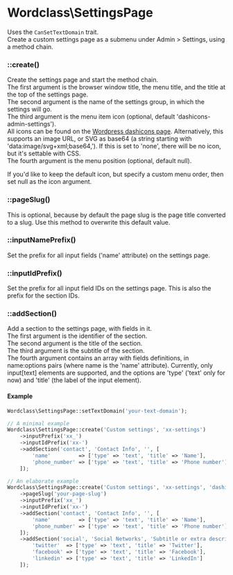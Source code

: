 # Wordclass\SettingsPage
Uses the `CanSetTextDomain` trait.  
Create a custom settings page as a submenu under Admin > Settings, using a method chain.  

### ::create()
Create the settings page and start the method chain.  
The first argument is the browser window title, the menu title, and the title at the top of the settings page.  
The second argument is the name of the settings group, in which the settings will go.  
The third argument is the menu item icon (optional, default 'dashicons-admin-settings').  
All icons can be found on the [Wordpress dashicons page](https://developer.wordpress.org/resource/dashicons/). Alternatively, this supports an image URL, or SVG as base64 (a string starting with 'data:image/svg+xml;base64,'). If this is set to 'none', there will be no icon, but it's settable with CSS.  
The fourth argument is the menu position (optional, default null).

If you'd like to keep the default icon, but specify a custom menu order, then set null as the icon argument.

### ::pageSlug()
This is optional, because by default the page slug is the page title converted to a slug. Use this method to overwrite this default value.

### ::inputNamePrefix()
Set the prefix for all input fields ('name' attribute) on the settings page.

### ::inputIdPrefix()
Set the prefix for all input field IDs on the settings page. This is also the prefix for the section IDs.

### ::addSection()
Add a section to the settings page, with fields in it.  
The first argument is the identifier of the section.  
The second argument is the title of the section.  
The third argument is the subtitle of the section.  
The fourth argument contains an array with fields definitions, in name:options pairs (where name is the 'name' attribute). Currently, only input[text] elements are supported, and the options are 'type' ('text' only for now) and 'title' (the label of the input element).

#### Example
```php
Wordclass\SettingsPage::setTextDomain('your-text-domain');

// A minimal example
Wordclass\SettingsPage::create('Custom settings', 'xx-settings')
    ->inputPrefix('xx_')
    ->inputIdPrefix('xx-')
    ->addSection('contact', 'Contact Info', '', [
        'name'         => ['type' => 'text', 'title' => 'Name'],
        'phone_number' => ['type' => 'text', 'title' => 'Phone number']
    ]);

// An elaborate example
Wordclass\SettingsPage::create('Custom settings', 'xx-settings', 'dashicons-admin-tools', 2)
    ->pageSlug('your-page-slug')
    ->inputPrefix('xx_')
    ->inputIdPrefix('xx-')
    ->addSection('contact', 'Contact Info', '', [
        'name'         => ['type' => 'text', 'title' => 'Name'],
        'phone_number' => ['type' => 'text', 'title' => 'Phone number']
    ]);
    ->addSection('social', 'Social Networks', 'Subtitle or extra descriptive text', [
        'twitter'  => ['type' => 'text', 'title' => 'Twitter'],
        'facebook' => ['type' => 'text', 'title' => 'Facebook'],
        'linkedin' => ['type' => 'text', 'title' => 'LinkedIn']
    ]);
```
